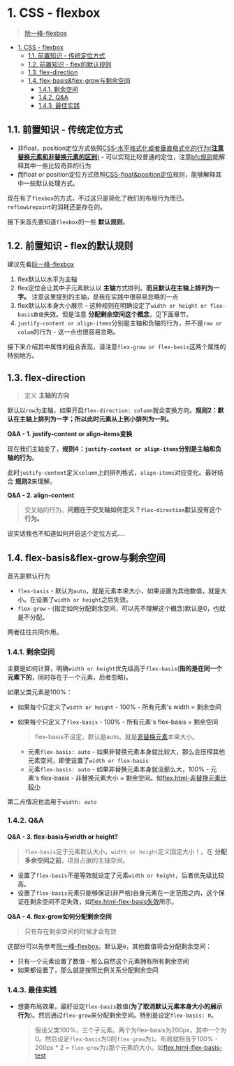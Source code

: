 # 1. CSS - flexbox
> [阮一峰-flexbox](http://www.ruanyifeng.com/blog/2015/07/flex-grammar.html)

<!-- TOC -->

- [1. CSS - flexbox](#1-css---flexbox)
  - [1.1. 前置知识 - 传统定位方式](#11-前置知识---传统定位方式)
  - [1.2. 前置知识 - flex的默认规则](#12-前置知识---flex的默认规则)
  - [1.3. flex-direction](#13-flex-direction)
  - [1.4. flex-basis&flex-grow与剩余空间](#14-flex-basisflex-grow与剩余空间)
    - [1.4.1. 剩余空间](#141-剩余空间)
    - [1.4.2. Q&A](#142-qa)
    - [1.4.3. 最佳实践](#143-最佳实践)

<!-- /TOC -->

## 1.1. 前置知识 - 传统定位方式

* 非float，position定位方式依照[CSS-水平格式化或者垂直格式化的行为(**注意替换元素和非替换元素的区别**)](https://github.com/JiangWeixian/JS-Books/tree/master/CSS%E6%9D%83%E5%A8%81%E6%8C%87%E5%8D%97/CSS%E5%9F%BA%E6%9C%AC%E8%A7%86%E8%A7%89%E6%A0%BC%E5%BC%8F%E5%8C%96) - 可以实现比较普通的定位，注意[bfc规则](https://github.com/JiangWeixian/JS-Tips/blob/master/CSS/css-bfc.md)能解释其中一些比较奇异的行为
* 而float or position定位方式依照[CSS-float&position定位](https://github.com/JiangWeixian/JS-Books/tree/master/CSS%E6%9D%83%E5%A8%81%E6%8C%87%E5%8D%97/CSS%E6%B5%AE%E5%8A%A8)规则，能够解释其中一些默认处理方式。

现在有了`flexbox`的方式，不过这只是简化了我们的布局行为而已。`reflow&repaint`的消耗还是存在的。

接下来首先要知道`flexbox`的一些 **默认规则**。

## 1.2. 前置知识 - flex的默认规则

建议先看[阮一峰-flexbox](http://www.ruanyifeng.com/blog/2015/07/flex-grammar.html)

1. flex默认以水平为主轴
2. flex定位会让其中子元素默认以 **主轴**方式排列。**而且默认在主轴上排列为一字。** 注意这里提到的主轴，是我在实践中很容易忽略的一点
3. flex默认以本身大小展示 - 这种规则在明确设定了`width or height or flex-basis数值`失效。但是注意 **分配剩余空间这个概念**，见下面章节。
4. `justify-content or align-items`分别是主轴和负轴的行为，并不是`row or colum`的行为 - 这一点也很容易忽略。 

接下来介绍其中属性的组合表现，请注意`flex-grow or flex-basis`这两个属性的特别地方。

## 1.3. flex-direction

> 定义 **主轴的方向**

默认以`row`为主轴，如果开启`flex-direction: column`就会变换方向。**规则2：默认在主轴上排列为一字；所以此时元素从上到小排列为一列。**

**Q&A - 1. justify-content or align-items变换**

现在我们主轴变了，**规则4：`justify-content or align-items`分别是主轴和负轴的行为**。

此时`justify-content`定义`column`上的排列格式，`align-items`对应变化。最好结合 **规则2**来理解。

**Q&A - 2. align-content**

> 交叉轴的行为。**问题在于交叉轴如何定义？`flex-direction`默认没有这个行为。**

说实话我也不知道如何开启这个定位方式....

## 1.4. flex-basis&flex-grow与剩余空间

首先是默认行为

* `flex-basis` - 默认为`auto`，就是元素本来大小，如果设置为其他数值，就是大小。在设置了`width or height`之后失效。
* `flex-grow` - (指定如何分配剩余空间，可以先不理解这个概念)默认是0，也就是不分配。

两者往往共同作用。

### 1.4.1. 剩余空间

主要是如何计算，明确`width or height`优先级高于`flex-basis`(**指的是在同一个元素下的**，同时存在于一个元素，后者忽略)。

如果父类元素是100%：

* 如果每个只定义了`width or height` - 100% - 所有元素's width = 剩余空间
* 如果每个只定义了`flex-basis` -  100% - 所有元素's flex-basis = 剩余空间

    > flex-basis不设定，默认是auto。就是[非替换元素](https://github.com/JiangWeixian/JS-Books/tree/master/CSS%E6%9D%83%E5%A8%81%E6%8C%87%E5%8D%97/CSS%E5%9F%BA%E6%9C%AC%E8%A7%86%E8%A7%89%E6%A0%BC%E5%BC%8F%E5%8C%96)本来大小。

    * 元素`flex-basis: auto` - 如果非替换元素本身就比较大，那么会压榨其他元素空间，即使设置了`width or flex-basis`
    * 元素`flex-basis: auto` - 如果非替换元素本身就没那么大，100% - 元素's flex-basis - 非替换元素大小 = 剩余空间。如[flex.html-非替换元素比较小](https://github.com/JiangWeixian/JS-Tips/blob/master/CSS/HTML/flex.html)

第二点情况也适用于`width: auto`

### 1.4.2. Q&A

**Q&A - 3. flex-basis与width or height?**

> `flex-basis`定于元素默认大小，`width or height`定义固定大小！。在 **分配多余空间之前**，项目占据的主轴空间。

* 设置了`flex-basis`不是等效就设定了元素`width or height`，后者优先级比较高。
* 设置了`flex-basis`元素只能够保证(非严格)自身元素在一定范围之内，这个保证在剩余空间不足失效，如[flex.html-flex-basis失效](https://github.com/JiangWeixian/JS-Tips/blob/master/CSS/HTML/flex.html)所示。

**Q&A - 4. flex-grow如何分配剩余空间**

> 只有存在剩余空间的时候才会有效

这部分可以先参考[阮一峰-flexbox](http://www.ruanyifeng.com/blog/2015/07/flex-grammar.html)。默认是`0`，其他数值将会分配剩余空间：

* 只有一个元素设置了数值 - 那么自然这个元素拥有所有剩余空间
* 如果都设置了，那么就是按照比例关系分配剩余空间

### 1.4.3. 最佳实践

* 想要布局效果，最好设定`flex-basis`数值(**为了取消默认元素本身大小的展示行为**)。然后通过`flex-grow`来分配剩余空间。特别是设定`flex-basis: 0`。

    > 假设父类100%，三个子元素。两个为flex-basis为200px，其中一个为0。然后设定`flex-basis`为0的`flex-grow`为`1`。布局就相当于100% - 200px * 2 = `flex-grow`为`1`那个元素的大小。如[flex.html-flex-basis-test](https://github.com/JiangWeixian/JS-Tips/blob/master/CSS/HTML/flex.html)



